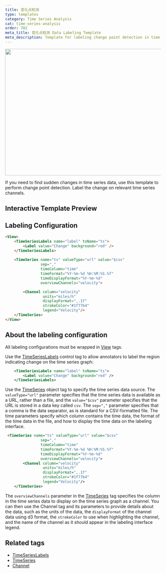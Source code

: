 ```yaml
---
title: 变化点检测
type: templates
category: Time Series Analysis
cat: time-series-analysis
order: 702
meta_title: 变化点检测 Data Labeling Template
meta_description: Template for labeling change point detection in time series data with Label Studio for your machine learning and data science projects.
---
```


<img src="/images/templates/change-point-detection.png" alt="" class="gif-border" width="552px" height="408px" />

If you need to find sudden changes in time series data, use this template to perform change point detection. Label the change on relevant time series channels. 

## Interactive Template Preview

<div id="main-preview"></div>

## Labeling Configuration

```html
<View>
    <TimeSeriesLabels name="label" toName="ts">
        <Label value="Change" background="red" />
    </TimeSeriesLabels>
    
    <TimeSeries name="ts" valueType="url" value="$csv"
                sep=","
                timeColumn="time"
                timeFormat="%Y-%m-%d %H:%M:%S.%f"
                timeDisplayFormat="%Y-%m-%d"
                overviewChannels="velocity">

        <Channel column="velocity"
                 units="miles/h"
                 displayFormat=",.1f"
                 strokeColor="#1f77b4"
                 legend="Velocity"/>       
    </TimeSeries>
</View>
```

## About the labeling configuration

All labeling configurations must be wrapped in [View](/tags/view.html) tags.

Use the [TimeSeriesLabels](/tags/timeserieslabels.html) control tag to allow annotators to label the region indicating change on the time series graph:
```xml
    <TimeSeriesLabels name="label" toName="ts">
        <Label value="Change" background="red" />
    </TimeSeriesLabels>
```

Use the [TimeSeries](/tags/timeseries.html) object tag to specify the time series data source. The `valueType="url"` parameter specifies that the time series data is available as a URL, rather than a file, and the `value="$csv"` parameter specifies that the URL is stored in a data key called `csv`. The `sep=","` parameter specifies that a comma is the data separator, as is standard for a CSV-formatted file. The time parameters specify which column contains the time data, the format of the time data in the file, and how to display the time data on the labeling interface. 
```xml
 <TimeSeries name="ts" valueType="url" value="$csv"
                sep=","
                timeColumn="time"
                timeFormat="%Y-%m-%d %H:%M:%S.%f"
                timeDisplayFormat="%Y-%m-%d"
                overviewChannels="velocity">
        <Channel column="velocity"
                 units="miles/h"
                 displayFormat=",.1f"
                 strokeColor="#1f77b4"
                 legend="Velocity"/>
    </TimeSeries>
```
The `overviewChannels` parameter in the [TimeSeries](/tags/timeseries.html) tag specifies the column in the time series data to display on the time series graph as a channel. You can then use the Channel tag and its parameters to provide details about the data, such as the units of the data, the `displayFormat` of the channel data using d3 format, the `strokeColor` to use when highlighting the channel, and the name of the channel as it should appear in the labeling interface legend. 

## Related tags

- [TimeSeriesLabels](/tags/timeserieslabels.html)
- [TimeSeries](/tags/timeseries.html)
- [Channel](/tags/timeseries.html)
